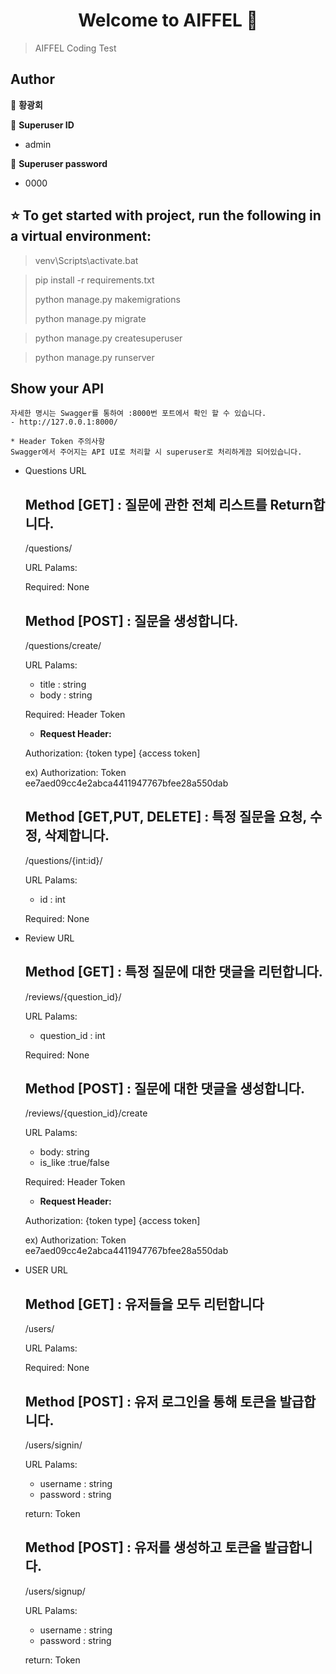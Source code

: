 <h1 align="center">Welcome to AIFFEL 👋</h1>
<p>
</p>

> AIFFEL Coding Test

## Author

👤 **황광회**

👤 **Superuser ID**
* admin

👤 **Superuser password**
* 0000

## ⭐️ To get started with project, run the following in a virtual environment:
> venv\Scripts\activate.bat

> pip install -r requirements.txt
> 
> python manage.py makemigrations
> 
> python manage.py migrate

> python manage.py createsuperuser

> python manage.py runserver

## Show your API

    자세한 명시는 Swagger를 통하여 :8000번 포트에서 확인 할 수 있습니다.
    - http://127.0.0.1:8000/

    * Header Token 주의사항
    Swagger에서 주어지는 API UI로 처리할 시 superuser로 처리하게끔 되어있습니다.


 * Questions URL

    ## Method [GET] : 질문에 관한 전체 리스트를 Return합니다.

    /questions/

    URL Palams:

    Required: None
    
    ## Method [POST] : 질문을 생성합니다.

    /questions/create/

    URL Palams: 
    * title : string
    * body : string

    Required: Header Token

    - **Request Header:**
    
    Authorization: {token type] {access token]

    ex) Authorization: Token ee7aed09cc4e2abca4411947767bfee28a550dab

    ## Method [GET,PUT, DELETE] : 특정 질문을 요청, 수정, 삭제합니다.

    /questions/{int:id}/

    URL Palams: 

    * id : int

    Required: None


 * Review URL

    ## Method [GET] : 특정 질문에 대한 댓글을 리턴합니다.

    /reviews/{question_id}/

    URL Palams:
    * question_id : int

    Required: None
    
    ## Method [POST] : 질문에 대한 댓글을 생성합니다.

    /reviews/{question_id}/create

    URL Palams: 
    * body: string
    * is_like :true/false

    Required: Header Token

    - **Request Header:**
    
    Authorization: {token type] {access token]

    ex) Authorization: Token ee7aed09cc4e2abca4411947767bfee28a550dab


 * USER URL

    ## Method [GET] : 유저들을 모두 리턴합니다

    /users/

    URL Palams:

    Required: None
    
    ## Method [POST] : 유저 로그인을 통해 토큰을 발급합니다.

    /users/signin/

    URL Palams: 
    * username : string
    * password : string

    return: Token

    ## Method [POST] : 유저를 생성하고 토큰을 발급합니다.

    /users/signup/

    URL Palams: 
    * username : string
    * password : string

    return: Token




